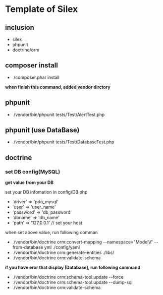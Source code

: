 # Template of Silex

## inclusion
- silex
- phpunit
- doctrine/orm


## composer install
- ./composer.phar install

**when finish this command, added vendor dirctory**


## phpunit
- ./vendor/bin/phpunit tests/Test/AlertTest.php

## phpunit (use DataBase)
- ./vendor/bin/phpunit tests/Test/DatabaseTest.php

## doctrine

### set DB config(MySQL)

**get value from your DB**

set your DB infomation in config/DB.php

- 'driver'   => 'pdo_mysql'
- 'user'     => 'user_name'
- 'password' => 'db_password'
- 'dbname'   => 'db_name'
- 'path'     => '127.0.0.1' // set your host

when set above value, run following comman

- ./vendor/bin/doctrine orm:convert-mapping --namespace="Model\\\\" --from-database yml ./config/yaml 
- ./vendor/bin/doctrine orm:generate-entities ./libs/
- ./vendor/bin/doctrine orm:validate-schema

**if you have eror that display [Database], run following command**

- ./vendor/bin/doctrine orm:schema-tool:update --force
- ./vendor/bin/doctrine orm:schema-tool:update --dump-sql
- ./vendor/bin/doctrine orm:validate-schema

